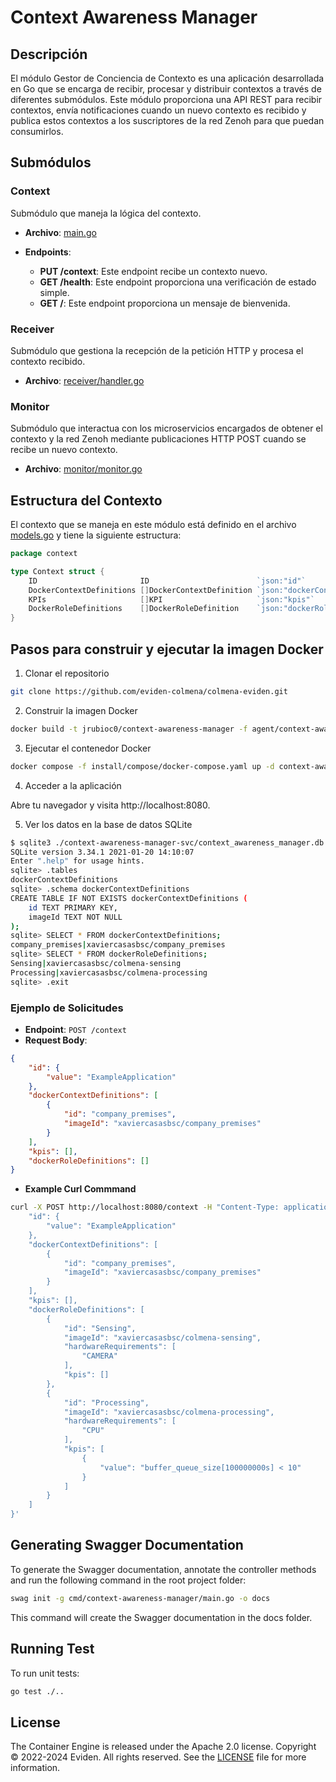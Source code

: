 # Context Awareness Manager

## Descripción

El módulo Gestor de Conciencia de Contexto es una aplicación desarrollada en Go que se encarga de recibir, procesar y distribuir contextos a través de diferentes submódulos. Este módulo proporciona una API REST para recibir contextos, envía notificaciones cuando un nuevo contexto es recibido y publica estos contextos a los suscriptores de la red Zenoh para que puedan consumirlos.

## Submódulos

### Context

Submódulo que maneja la lógica del contexto.

- **Archivo**: [main.go](context-awareness-manager-svc/main.go)

- **Endpoints**:
  - **PUT /context**: Este endpoint recibe un contexto nuevo.
  - **GET /health**: Este endpoint proporciona una verificación de estado simple.
  - **GET /**: Este endpoint proporciona un mensaje de bienvenida.

### Receiver

Submódulo que gestiona la recepción de la petición HTTP y procesa el contexto recibido.

- **Archivo**: [receiver/handler.go](context-awareness-manager-svc/src/receiver/handler.go)

### Monitor

Submódulo que interactua con los microservicios encargados de obtener el contexto y la red Zenoh mediante publicaciones HTTP POST cuando se recibe un nuevo contexto.

- **Archivo**: [monitor/monitor.go](context-awareness-manager-svc/src/monitor/monitor.go)

## Estructura del Contexto

El contexto que se maneja en este módulo está definido en el archivo [models.go](context-awareness-manager-svc/src/models.go) y tiene la siguiente estructura:

```go
package context

type Context struct {
	ID                       ID                        `json:"id"`
	DockerContextDefinitions []DockerContextDefinition `json:"dockerContextDefinitions"`
	KPIs                     []KPI                     `json:"kpis"`
	DockerRoleDefinitions    []DockerRoleDefinition    `json:"dockerRoleDefinitions"`
}
```

## Pasos para construir y ejecutar la imagen Docker

1. Clonar el repositorio

```sh
git clone https://github.com/eviden-colmena/colmena-eviden.git
```

2. Construir la imagen Docker

```sh
docker build -t jrubioc0/context-awareness-manager -f agent/context-awareness-manager/build/Dockerfile .
```

3. Ejecutar el contenedor Docker

```sh
docker compose -f install/compose/docker-compose.yaml up -d context-awareness-manager
```

4. Acceder a la aplicación

Abre tu navegador y visita http://localhost:8080.

5. Ver los datos en la base de datos SQLite

```sh
$ sqlite3 ./context-awareness-manager-svc/context_awareness_manager.db
SQLite version 3.34.1 2021-01-20 14:10:07
Enter ".help" for usage hints.
sqlite> .tables
dockerContextDefinitions
sqlite> .schema dockerContextDefinitions
CREATE TABLE IF NOT EXISTS dockerContextDefinitions (
    id TEXT PRIMARY KEY,
    imageId TEXT NOT NULL
);
sqlite> SELECT * FROM dockerContextDefinitions;
company_premises|xaviercasasbsc/company_premises
sqlite> SELECT * FROM dockerRoleDefinitions;
Sensing|xaviercasasbsc/colmena-sensing
Processing|xaviercasasbsc/colmena-processing
sqlite> .exit
```

### Ejemplo de Solicitudes

- **Endpoint**: `POST /context`
- **Request Body**:

```json
{
    "id": {
        "value": "ExampleApplication"
    },
    "dockerContextDefinitions": [
        {
            "id": "company_premises",
            "imageId": "xaviercasasbsc/company_premises"
        }
    ],
    "kpis": [],
    "dockerRoleDefinitions": []
}
```
- **Example Curl Commmand**
```sh
curl -X POST http://localhost:8080/context -H "Content-Type: application/json" -d '{
    "id": {
        "value": "ExampleApplication"
    },
    "dockerContextDefinitions": [
        {
            "id": "company_premises",
            "imageId": "xaviercasasbsc/company_premises"
        }
    ],
    "kpis": [],
    "dockerRoleDefinitions": [
        {
            "id": "Sensing",
            "imageId": "xaviercasasbsc/colmena-sensing",
            "hardwareRequirements": [
                "CAMERA"
            ],
            "kpis": []
        },
        {
            "id": "Processing",
            "imageId": "xaviercasasbsc/colmena-processing",
            "hardwareRequirements": [
                "CPU"
            ],
            "kpis": [
                {
                    "value": "buffer_queue_size[100000000s] < 10"
                }
            ]
        }
    ]
}'
```

## Generating Swagger Documentation
To generate the Swagger documentation, annotate the controller methods and run the following command in the root project folder:

```bash
swag init -g cmd/context-awareness-manager/main.go -o docs
```
This command will create the Swagger documentation in the docs folder.

## Running Test

To run unit tests:

```sh
go test ./..
```

## License
The Container Engine is released under the Apache 2.0 license.
Copyright © 2022-2024 Eviden. All rights reserved.
See the [LICENSE](LICENSE) file for more information.